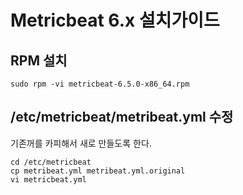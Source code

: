 # Metricbeat 6.x 설치가이드 

## RPM 설치 

```
sudo rpm -vi metricbeat-6.5.0-x86_64.rpm
```

## /etc/metricbeat/metribeat.yml 수정 

기존꺼를 카피해서 새로 만들도록 한다. 
```
cd /etc/metricbeat
cp metribeat.yml metribeat.yml.original
vi metricbeat.yml 
```

